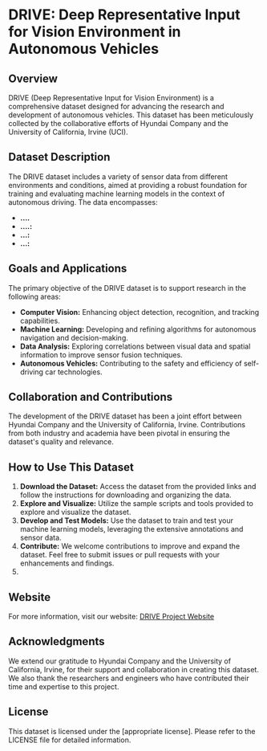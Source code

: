 # DRIVE: Deep Representative Input for Vision Environment in Autonomous Vehicles

## Overview

DRIVE (Deep Representative Input for Vision Environment) is a comprehensive dataset designed for advancing the research and development of autonomous vehicles. This dataset has been meticulously collected by the collaborative efforts of Hyundai Company and the University of California, Irvine (UCI).

## Dataset Description

The DRIVE dataset includes a variety of sensor data from different environments and conditions, aimed at providing a robust foundation for training and evaluating machine learning models in the context of autonomous driving. The data encompasses:

- **....** 
- **....:** 
- **...:** 
- **...:** 

## Goals and Applications

The primary objective of the DRIVE dataset is to support research in the following areas:

- **Computer Vision:** Enhancing object detection, recognition, and tracking capabilities.
- **Machine Learning:** Developing and refining algorithms for autonomous navigation and decision-making.
- **Data Analysis:** Exploring correlations between visual data and spatial information to improve sensor fusion techniques.
- **Autonomous Vehicles:** Contributing to the safety and efficiency of self-driving car technologies.

## Collaboration and Contributions

The development of the DRIVE dataset has been a joint effort between Hyundai Company and the University of California, Irvine. Contributions from both industry and academia have been pivotal in ensuring the dataset's quality and relevance.

## How to Use This Dataset

1. **Download the Dataset:** Access the dataset from the provided links and follow the instructions for downloading and organizing the data.
2. **Explore and Visualize:** Utilize the sample scripts and tools provided to explore and visualize the dataset.
3. **Develop and Test Models:** Use the dataset to train and test your machine learning models, leveraging the extensive annotations and sensor data.
4. **Contribute:** We welcome contributions to improve and expand the dataset. Feel free to submit issues or pull requests with your enhancements and findings.
5. 
## Website

For more information, visit our website: [DRIVE Project Website](http://your-website-link.com)

## Acknowledgments

We extend our gratitude to Hyundai Company and the University of California, Irvine, for their support and collaboration in creating this dataset. We also thank the researchers and engineers who have contributed their time and expertise to this project.

## License

This dataset is licensed under the [appropriate license]. Please refer to the LICENSE file for detailed information.
